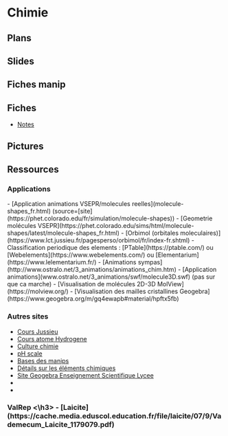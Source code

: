 <h1> Chimie </h1>

<h2> Plans </h2>

<h2> Slides </h2>

<h2> Fiches manip </h2>

<h2> Fiches </h2>

- [Notes](notes.docx)

<h2> Pictures </h2>


<h2> Ressources </h2>

<h3> Applications </h3>
- [Application animations VSEPR/molecules reelles](molecule-shapes_fr.html) (source=[site](https://phet.colorado.edu/fr/simulation/molecule-shapes))
- [Geometrie molécules VSEPR](https://phet.colorado.edu/sims/html/molecule-shapes/latest/molecule-shapes_fr.html)
- [Orbimol (orbitales moleculaires)](https://www.lct.jussieu.fr/pagesperso/orbimol/fr/index-fr.shtml)
- Classification periodique des elements : [PTable](https://ptable.com/) ou [Webelements](https://www.webelements.com/) ou [Elementarium](https://www.lelementarium.fr/)
- [Animations sympas](http://www.ostralo.net/3_animations/animations_chim.htm)
- [Application animations](www.ostralo.net/3_animations/swf/molecule3D.swf) (pas sur que ca marche)
- [Visualisation de molécules 2D-3D MolView](https://molview.org/)
- [Visualisation des mailles cristallines Geogebra](https://www.geogebra.org/m/gq4ewapb#material/hpftx5fb)


<h3> Autres sites </h3>

- [Cours Jussieu](https://www.lct.jussieu.fr/pagesperso/chaquin/)
- [Cours atome Hydrogene](https://www.lct.jussieu.fr/pagesperso/chaquin/2.Atome_Hydrogene.pdf)
- [Culture chimie](http://culturesciences.chimie.ens.fr/)
- [pH scale](https://www.compoundchem.com/2015/07/09/ph-scale/)
- [Bases des manips](http://chimactiv.agroparistech.fr/fr/bases)
- [Détails sur les éléments chimiques](https://www.elementschimiques.fr/?fr)
- [Site Geogebra Enseignement Scientifique Lycee](https://www.geogebra.org/m/gq4ewapb)
- []()
- []()


<h3> ValRep <\h3>
- [Laicite](https://cache.media.eduscol.education.fr/file/laicite/07/9/Vademecum_Laicite_1179079.pdf)


